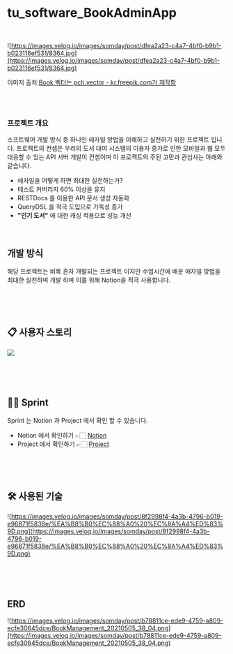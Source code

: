 # tu_software_BookAdminApp

<br>

![https://images.velog.io/images/somday/post/dfea2a23-c4a7-4bf0-b9b1-b023116ef531/8364.jpg](https://images.velog.io/images/somday/post/dfea2a23-c4a7-4bf0-b9b1-b023116ef531/8364.jpg)

이미지 출처:<a href='[https://kr.freepik.com/vectors/book](https://kr.freepik.com/vectors/book)'>Book 벡터는 pch.vector - kr.freepik.com가 제작함</a>

<br><br>

### 프로젝트 개요

소프트웨어 개발 방식 중 하나인 애자일 방법을 이해하고 실천하기 위한 프로젝트 입니다. 프로젝트의 컨셉은 우리의 도서 대여 시스템의 이용자 증가로 인한 모바일과 웹 모두 대응할 수 있는 API 서버 개발이 컨셉이며 이 프로젝트의 주된 고민과 관심사는 아래와 같습니다.

- 애자일을 어떻게 하면 최대한 실천하는가?
- 테스트 커버리지 60% 이상을 유지
- RESTDocs 를 이용한 API 문서 생성 자동화
- QueryDSL 을 적극 도입으로 가독성 증가
- **"인기 도서"** 에 대한 캐싱 적용으로 성능 개선

<br>

## 개발 방식

해당 프로젝트는 비록 혼자 개발되는 프로젝트 이지만 수업시간에 배운 애자일 방법을 최대한 실천하며 개발 하며 이를 위해 Notion을 적극 사용합니다.

<br>
<br>
<br>

## 📋 사용자 스토리
![](https://images.velog.io/images/somday/post/9c16fb05-9345-4711-ac83-88331e99b8b6/%EB%8F%84%EC%84%9C%EA%B4%80%EB%A6%AC%20%EC%8B%9C%EC%8A%A4%ED%85%9C%20%EC%82%AC%EC%9A%A9%EC%9E%90%20story.png)

<br>
<br>
<br>

## 🏃🏻 Sprint

Sprint 는 Notion 과 Project 에서 확인 할 수 있습니다.
- Notion 에서 확인하기 👉🏻  [Notion](https://www.notion.so/9c747de51fb74015998225a27b1708a1)
- Project 에서 확인하기 👉🏻 [Project](https://github.com/DevBloo/tu_software_BookManagementApp/projects)

<br>
<br>
<br>

## 🛠️ 사용된 기술

![https://images.velog.io/images/somday/post/8f2998f4-4a3b-4796-b019-e96871f5838e/%EA%B8%B0%EC%88%A0%20%EC%8A%A4%ED%83%9D.png](https://images.velog.io/images/somday/post/8f2998f4-4a3b-4796-b019-e96871f5838e/%EA%B8%B0%EC%88%A0%20%EC%8A%A4%ED%83%9D.png)

<br>
<br>
<br>

## ERD

![https://images.velog.io/images/somday/post/b78811ce-ede9-4759-a809-ecfe30645dce/BookManagement_20210505_38_04.png](https://images.velog.io/images/somday/post/b78811ce-ede9-4759-a809-ecfe30645dce/BookManagement_20210505_38_04.png)
